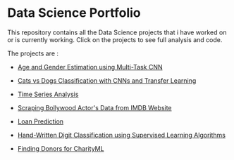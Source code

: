 # __Data Science Portfolio__

This repository contains all the Data Science projects that i have worked on or is currently working.
Click on the projects to see full analysis and code.


The projects are :

* [Age and Gender Estimation using Multi-Task CNN](https://github.com/Aditya-Gupta1/Data-Science-Portfolio/tree/master/7%20-%20Age%20and%20Gender%20Estimation%20using%20Multi-Task%20CNN)

* [Cats vs Dogs Classification with CNNs and Transfer Learning](https://github.com/Aditya-Gupta1/Data-Science-Portfolio/tree/master/4%20-%20Cats%20vs%20Dogs%20Classification%20with%20CNNs%20and%20Transfer%20Learning)

* [Time Series Analysis](https://github.com/Aditya-Gupta1/Data-Science-Portfolio/tree/master/3%20-%20Time%20Series%20Analysis)

* [Scraping Bollywood Actor's Data from IMDB Website](https://github.com/Aditya-Gupta1/Data-Science-Portfolio/tree/master/6%20-%20Scraping%20Bollywood%20Actors%20Data%20from%20IMDB%20Website)

* [Loan Prediction](https://github.com/Aditya-Gupta1/Data-Science-Portfolio/tree/master/2%20-%20Loan%20Prediction)

* [Hand-Written Digit Classification using Supervised Learning Algorithms](https://github.com/Aditya-Gupta1/Data-Science-Portfolio/tree/master/5%20-%20Hand%20Written%20Digit%20Classification)

* [Finding Donors for CharityML](https://github.com/Aditya-Gupta1/Data-Science-Portfolio/tree/master/1%20-%20Finding%20Donors%20for%20CharityML)